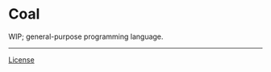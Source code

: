 # Coal

WIP; general-purpose programming language.

---

[License](https://github.com/drewxs/coal/blob/main/LICENSE)

